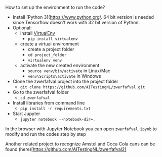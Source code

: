 How to set up the environment to run the code?

- Install [Python 3](https://www.python.org/. 64 bit version is needed since Tensorflow doesn't work with 32 bit version of Python.
- Optional:
  -  install [VirtualEnv](https://virtualenv.pypa.io/en/stable/)
     - `pip install virtualenv`
  - create a virtual environment
    - create a project folder
    - `cd project_folder`
    - `virtualenv venv`
  - activate the new created environment
    - `source venv/bin/activate` in Linux/Mac
    - `venv\Scripts\activate` in Windows
- Clone the zwerfafval project into the project folder
  - `git clone https://github.com/AITestingNL/zwerfafval.git`
- Go to the zwerfafval folder
  - `cd zwerfafval`
- Install libraries from command line
  - `pip install -r requirements.txt`
- Start Jupyter
  - `jupyter notebook --notebook-dir=.`


In the browser with Jupyter Notebook you can open `zwerfafval.ipynb` to modify and run the codes step by step


Another related project to recognize Amstel and Coca Cola cans can be found (here)[https://github.com/AITestingNL/zwerfafval2]